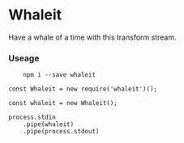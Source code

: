 # Whaleit

Have a whale of a time with this transform stream.

### Useage

```
    npm i --save whaleit
```

```
const Whaleit = new require('whaleit')();

const whaleit = new Whaleit();

process.stdin
    .pipe(whaleit)
    .pipe(process.stdout)

```